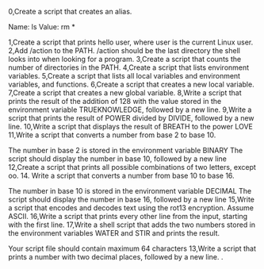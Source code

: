 0,Create a script that creates an alias.

 Name: ls
 Value: rm *

1,Create a script that prints hello user, where user is the current Linux user.
2,Add /action to the PATH. /action should be the last directory the shell looks into when looking for a program.
3,Create a script that counts the number of directories in the PATH.
4,Create a script that lists environment variables.
5,Create a script that lists all local variables and environment variables, and functions.
6,Create a script that creates a new local variable.
7,Create a script that creates a new global variable.
8,Write a script that prints the result of the addition of 128 with the value stored in the environment variable TRUEKNOWLEDGE, followed by a new line.
9,Write a script that prints the result of POWER divided by DIVIDE, followed by a new line.
10,Write a script that displays the result of BREATH to the power LOVE
11,Write a script that converts a number from base 2 to base 10.

The number in base 2 is stored in the environment variable BINARY
The script should display the number in base 10, followed by a new line
12,Create a script that prints all possible combinations of two letters, except oo.
14. Write a script that converts a number from base 10 to base 16.

The number in base 10 is stored in the environment variable DECIMAL
The script should display the number in base 16, followed by a new line
15,Write a script that encodes and decodes text using the rot13 encryption. Assume ASCII.
16,Write a script that prints every other line from the input, starting with the first line.
17,Write a shell script that adds the two numbers stored in the environment variables WATER and STIR and prints the result.





Your script file should contain maximum 64 characters
13,Write a script that prints a number with two decimal places, followed by a new line.
.
